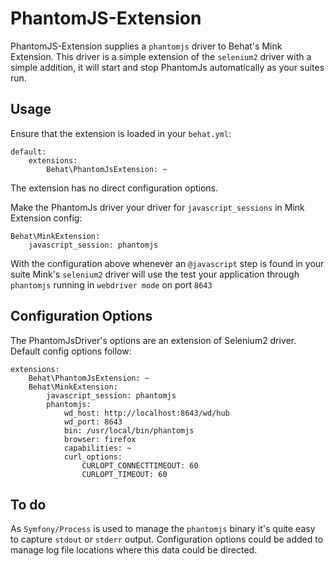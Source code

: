 PhantomJS-Extension
==============

PhantomJS-Extension supplies a `phantomjs` driver to Behat's Mink Extension. This driver is a simple extension of the `selenium2` driver with a simple addition, it will start and stop PhantomJs automatically as your suites run.

Usage
----------------------------------
Ensure that the extension is loaded in your `behat.yml`:
```
default:
    extensions:
		Behat\PhantomJsExtension: ~
```
The extension has no direct configuration options.

Make the PhantomJs driver your driver for `javascript_sessions` in Mink Extension config:
```
Behat\MinkExtension:
    javascript_session: phantomjs
```
With the configuration above whenever an `@javascript` step is found in your suite Mink's `selenium2` driver will use the test your application through `phantomjs` running in `webdriver mode` on port 	`8643`

Configuration Options 
----------------------------------
The PhantomJsDriver's options are an extension of Selenium2 driver. Default config options follow:
```
extensions:
	Behat\PhantomJsExtension: ~
	Behat\MinkExtension:
		javascript_session: phantomjs
		phantomjs:
			wd_host: http://localhost:8643/wd/hub
			wd_port: 8643
			bin: /usr/local/bin/phantomjs
	        browser: firefox
	        capabilities: ~
	        curl_options:
	            CURLOPT_CONNECTTIMEOUT: 60
	            CURLOPT_TIMEOUT: 60
```
To do
----------------------------------
As `Symfony/Process` is used to manage the `phantomjs` binary it's quite easy to capture `stdout` or `stderr` output. Configuration options could be added to manage log file locations where this data could be directed.
